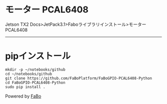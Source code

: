 # モーター PCAL6408
Jetson TX2 Docs>JetPack3.1>Faboライブラリインストール>モーターPCAL6408
<hr>


# pipインストール
```
mkdir -p ~/notebooks/github
cd ~/notebooks/github
git clone https://github.com/FaBoPlatform/FaBoGPIO-PCAL6408-Python
cd FaBoGPIO-PCAL6408-Python
sudo pip install .
```


Powered by [FaBo](http://www.fabo.io)
